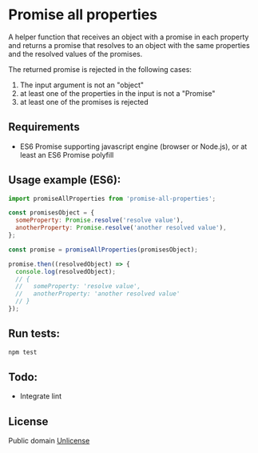 # Promise all properties

A helper function that receives an object with a promise in each property and returns a promise that resolves to an object with the same properties and the resolved values of the promises.  

The returned promise is rejected in the following cases:
1. The input argument is not an "object"
2. at least one of the properties in the input is not a "Promise"
3. at least one of the promises is rejected

## Requirements
* ES6 Promise supporting javascript engine (browser or Node.js), or at least an ES6 Promise polyfill

## Usage example (ES6):
```javascript
import promiseAllProperties from 'promise-all-properties';

const promisesObject = {
  someProperty: Promise.resolve('resolve value'),
  anotherProperty: Promise.resolve('another resolved value'),
};

const promise = promiseAllProperties(promisesObject);

promise.then((resolvedObject) => {
  console.log(resolvedObject);
  // {
  //   someProperty: 'resolve value',
  //   anotherProperty: 'another resolved value'
  // }
});

```

## Run tests:
```bash
npm test
```

## Todo:
- Integrate lint

## License
Public domain [Unlicense][unlicense]


[unlicense]: http://unlicense.org/
